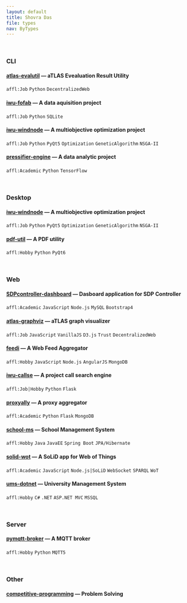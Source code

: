 ```yaml
---
layout: default
title: Shovra Das
file: types
nav: ByTypes
---
```


<br>


### CLI

#### [atlas-evalutil](https://github.com/shovradas/atlas-evalutil) &#8212; aTLAS Evealuation Result Utility

`affl:Job` `Python`  `DecentralizedWeb`

#### [iwu-fofab](https://github.com/shovradas/iwu-fofab) &#8212; A data aquisition project

`affl:Job` `Python` `SQLite` 

#### [iwu-windnode](https://github.com/shovradas/windnode-demonstrator) &#8212; A multiobjective optimization project

`affl:Job` `Python` `PyQt5` `Optimization` `GeneticAlgorithm` `NSGA-II`

#### [pressifier-engine](https://github.com/binuv-tuc/pressifier-engine) &#8212; A data analytic project

`affl:Academic` `Python` `TensorFlow` 


<br>


### Desktop

#### [iwu-windnode](https://github.com/shovradas/windnode-demonstrator) &#8212; A multiobjective optimization project

`affl:Job` `Python` `PyQt5` `Optimization` `GeneticAlgorithm` `NSGA-II`

#### [pdf-util](https://github.com/shovradas/pdf-util) &#8212; A PDF utility

`affl:Hobby` `Python` `PyQt6` 


<br>


### Web

#### [SDPcontroller-dashboard](https://github.com/shovradas/SDPcontroller-dashboard) &#8212; Dasboard application for SDP Controller

`affl:Academic` `JavaScript` `Node.js` `MySQL` `Bootstrap4` 

#### [atlas-graphviz](https://github.com/shovradas/atlas-graphviz) &#8212; aTLAS graph visualizer

`affl:Job` `JavaScript` `VanillaJS` `D3.js` `Trust` `DecentralizedWeb` 

#### [feedi](https://github.com/shovradas/feedi) &#8212; A Web Feed Aggregator

`affl:Hobby` `JavaScript` `Node.js` `AngularJS` `MongoDB` 

#### [iwu-callse](https://github.com/shovradas/iwu-callse) &#8212; A project call search engine

`affl:Job|Hobby` `Python` `Flask` 

#### [proxyally](https://github.com/shovradas/proxyally) &#8212; A proxy aggregator

`affl:Academic` `Python` `Flask` `MongoDB` 

#### [school-ms](https://github.com/shovradas/school-ms) &#8212; School Management System

`affl:Hobby` `Java` `JavaEE` `Spring Boot` `JPA/Hibernate` 

#### [solid-wot](https://github.com/shovradas/solid-wot) &#8212; A SoLiD app for Web of Things

`affl:Academic` `JavaScript` `Node.js|SoLiD` `WebSocket` `SPARQL` `WoT`

#### [ums-dotnet](https://github.com/shovradas/ums-dotnet) &#8212; University Management System

`affl:Hobby` `C#` `.NET` `ASP.NET MVC` `MSSQL` 


<br>


### Server

#### [pymqtt-broker](https://github.com/shovradas/pymqtt-broker) &#8212; A MQTT broker

`affl:Hobby` `Python`  `MQTT5`


<br>


### Other

#### [competitive-programming](https://github.com/shovradas/competitive-programming) &#8212; Problem Solving

 